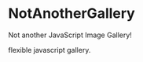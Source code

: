 NotAnotherGallery
=================

Not another JavaScript Image Gallery!

flexible javascript gallery.
